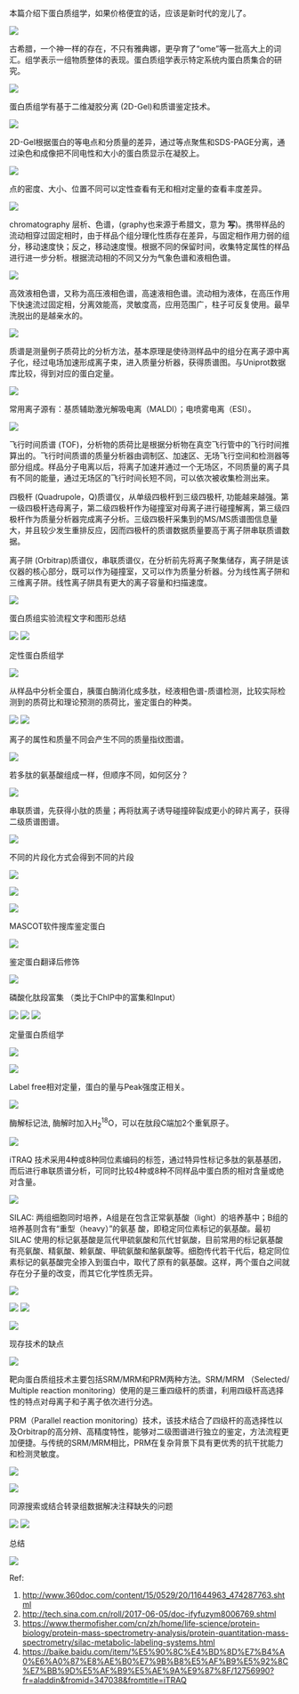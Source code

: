 
本篇介绍下蛋白质组学，如果价格便宜的话，应该是新时代的宠儿了。

![](http://www.ehbio.com/ehbio_resource/proteomics/2.jpg)

古希腊，一个神一样的存在，不只有雅典娜，更孕育了“ome”等一批高大上的词汇。组学表示一组物质整体的表现。蛋白质组学表示特定系统内蛋白质集合的研究。

![](http://www.ehbio.com/ehbio_resource/proteomics/3.jpg)

蛋白质组学有基于二维凝胶分离 (2D-Gel)和质谱鉴定技术。

![](http://www.ehbio.com/ehbio_resource/proteomics/4.jpg)

2D-Gel根据蛋白的等电点和分质量的差异，通过等点聚焦和SDS-PAGE分离，通过染色和成像把不同电性和大小的蛋白质显示在凝胶上。

![](http://www.ehbio.com/ehbio_resource/proteomics/5.gif)

点的密度、大小、位置不同可以定性查看有无和相对定量的查看丰度差异。

![](http://www.ehbio.com/ehbio_resource/proteomics/6.gif)

chromatography 层析、色谱，(graphy也来源于希腊文，意为 **写**)。携带样品的流动相穿过固定相时，由于样品个组分理化性质存在差异，与固定相作用力弱的组分，移动速度快；反之，移动速度慢。根据不同的保留时间，收集特定属性的样品进行进一步分析。根据流动相的不同又分为气象色谱和液相色谱。

![](http://www.ehbio.com/ehbio_resource/proteomics/7.gif)

高效液相色谱，又称为高压液相色谱，高速液相色谱。流动相为液体，在高压作用下快速流过固定相，分离效能高，灵敏度高，应用范围广，柱子可反复使用。最早洗脱出的是越亲水的。

![](http://www.ehbio.com/ehbio_resource/proteomics/8.gif)

质谱是测量例子质荷比的分析方法，基本原理是使待测样品中的组分在离子源中离子化，经过电场加速形成离子束，进入质量分析器，获得质谱图。与Uniprot数据库比较，得到对应的蛋白定量。


![](http://www.ehbio.com/ehbio_resource/proteomics/9.gif)

常用离子源有：基质辅助激光解吸电离（MALDI）；电喷雾电离（ESI）。

![](http://www.ehbio.com/ehbio_resource/proteomics/10.gif)

飞行时间质谱 (TOF)，分析物的质荷比是根据分析物在真空飞行管中的飞行时间推算出的。飞行时间质谱的质量分析器由调制区、加速区、无场飞行空间和检测器等部分组成。样品分子电离以后，将离子加速并通过一个无场区，不同质量的离子具有不同的能量，通过无场区的飞行时间长短不同，可以依次被收集检测出来。

四极杆 (Quadrupole，Q)质谱仪，从单级四极杆到三级四极杆, 功能越来越强。第一级四极杆选母离子，第二级四极杆作为碰撞室对母离子进行碰撞解离，第三级四极杆作为质量分析器完成离子分析。三级四极杆采集到的MS/MS质谱图信息量大，并且较少发生重排反应，因而四极杆的质谱数据质量要高于离子阱串联质谱数据。

离子阱 (Orbitrap)质谱仪，串联质谱仪，在分析前先将离子聚集储存，离子阱是该仪器的核心部分，既可以作为碰撞室，又可以作为质量分析器。分为线性离子阱和三维离子阱。线性离子阱具有更大的离子容量和扫描速度。


![](http://www.ehbio.com/ehbio_resource/proteomics/11.gif)

蛋白质组实验流程文字和图形总结

![](http://www.ehbio.com/ehbio_resource/proteomics/12.jpg)
![](http://www.ehbio.com/ehbio_resource/proteomics/13.jpg)

定性蛋白质组学

![](http://www.ehbio.com/ehbio_resource/proteomics/14_2.jpg)

从样品中分析全蛋白，胰蛋白酶消化成多肽，经液相色谱-质谱检测，比较实际检测到的质荷比和理论预测的质荷比，鉴定蛋白的种类。

![](http://www.ehbio.com/ehbio_resource/proteomics/15.gif)
![](http://www.ehbio.com/ehbio_resource/proteomics/16.gif)

离子的属性和质量不同会产生不同的质量指纹图谱。

![](http://www.ehbio.com/ehbio_resource/proteomics/17.jpg)

若多肽的氨基酸组成一样，但顺序不同，如何区分？

![](http://www.ehbio.com/ehbio_resource/proteomics/18.jpg)

串联质谱，先获得小肽的质量；再将肽离子诱导碰撞碎裂成更小的碎片离子，获得二级质谱图谱。

![](http://www.ehbio.com/ehbio_resource/proteomics/19.gif)

不同的片段化方式会得到不同的片段

![](http://www.ehbio.com/ehbio_resource/proteomics/20.gif)

![](http://www.ehbio.com/ehbio_resource/proteomics/21.gif)

![](http://www.ehbio.com/ehbio_resource/proteomics/22.gif)

MASCOT软件搜库鉴定蛋白

![](http://www.ehbio.com/ehbio_resource/proteomics/23.gif)

鉴定蛋白翻译后修饰

![](http://www.ehbio.com/ehbio_resource/proteomics/24.gif)

磷酸化肽段富集 （类比于ChIP中的富集和Input）

![](http://www.ehbio.com/ehbio_resource/proteomics/25.gif)
![](http://www.ehbio.com/ehbio_resource/proteomics/26.gif)
![](http://www.ehbio.com/ehbio_resource/proteomics/27.jpg)

定量蛋白质组学

![](http://www.ehbio.com/ehbio_resource/proteomics/28_2.jpg)

![](http://www.ehbio.com/ehbio_resource/proteomics/29.jpg)

Label free相对定量，蛋白的量与Peak强度正相关。

![](http://www.ehbio.com/ehbio_resource/proteomics/30.gif)

酶解标记法, 酶解时加入H<sub>2</sub><sup>18</sup>O，可以在肽段C端加2个重氧原子。

![](http://www.ehbio.com/ehbio_resource/proteomics/31.gif)

iTRAQ 技术采用4种或8种同位素编码的标签，通过特异性标记多肽的氨基基团，而后进行串联质谱分析，可同时比较4种或8种不同样品中蛋白质的相对含量或绝对含量。

![](http://www.ehbio.com/ehbio_resource/proteomics/32.gif)

SILAC: 两组细胞同时培养，A组是在包含正常氨基酸（light）的培养基中；B组的培养基则含有“重型（heavy）”的氨基 酸，即稳定同位素标记的氨基酸。最初SILAC 使用的标记氨基酸是氚代甲硫氨酸和氘代甘氨酸，目前常用的标记氨基酸有亮氨酸、精氨酸、赖氨酸、甲硫氨酸和酪氨酸等。细胞传代若干代后，稳定同位素标记的氨基酸完全掺入到蛋白中，取代了原有的氨基酸。这样，两个蛋白之间就存在分子量的改变，而其它化学性质无异。

![](http://www.ehbio.com/ehbio_resource/proteomics/33.gif)



![](http://www.ehbio.com/ehbio_resource/proteomics/34.jpg)
![](http://www.ehbio.com/ehbio_resource/proteomics/35.jpg)


![](http://www.ehbio.com/ehbio_resource/proteomics/36_2.jpg)

现存技术的缺点

![](http://www.ehbio.com/ehbio_resource/proteomics/37.gif)

靶向蛋白质组技术主要包括SRM/MRM和PRM两种方法。SRM/MRM （Selected/ Multiple reaction monitoring）使用的是三重四级杆的质谱，利用四级杆高选择性的特点对母离子和子离子依次进行分选。

PRM（Parallel reaction monitoring）技术，该技术结合了四级杆的高选择性以及Orbitrap的高分辨、高精度特性，能够对二级图谱进行独立的鉴定，方法流程更加便捷。与传统的SRM/MRM相比，PRM在复杂背景下具有更优秀的抗干扰能力和检测灵敏度。

![](http://www.ehbio.com/ehbio_resource/proteomics/38.gif)

![](http://www.ehbio.com/ehbio_resource/proteomics/39.gif)

同源搜索或结合转录组数据解决注释缺失的问题

![](http://www.ehbio.com/ehbio_resource/proteomics/40.gif)
![](http://www.ehbio.com/ehbio_resource/proteomics/41.jpg)

总结

![](http://www.ehbio.com/ehbio_resource/proteomics/42.gif)

Ref:
1. http://www.360doc.com/content/15/0529/20/11644963_474287763.shtml
2. http://tech.sina.com.cn/roll/2017-06-05/doc-ifyfuzym8006769.shtml
3. https://www.thermofisher.com/cn/zh/home/life-science/protein-biology/protein-mass-spectrometry-analysis/protein-quantitation-mass-spectrometry/silac-metabolic-labeling-systems.html
4. https://baike.baidu.com/item/%E5%90%8C%E4%BD%8D%E7%B4%A0%E6%A0%87%E8%AE%B0%E7%9B%B8%E5%AF%B9%E5%92%8C%E7%BB%9D%E5%AF%B9%E5%AE%9A%E9%87%8F/12756990?fr=aladdin&fromid=347038&fromtitle=iTRAQ
